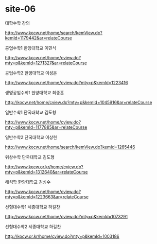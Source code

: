# site-06
대학수학 강의

http://www.kocw.net/home/search/kemView.do?kemId=1179442&ar=relateCourse

공업수학1 한양대학교 이민식

http://www.kocw.net/home/cview.do?mty=p&kemId=1271327&ar=relateCourse

공업수학2 한양대학교 이성온

http://www.kocw.net/home/cview.do?mty=p&kemId=1223416

생명공업수학1 한양대학교 최종훈

http://kocw.net/home/cview.do?mty=p&kemId=1045916&ar=relateCourse

일반수학1 단국대학교 김도형

http://www.kocw.net/home/cview.do?mty=p&kemId=1177885&ar=relateCourse

일반수학2 단국대학교 이상현

http://www.kocw.net/home/search/kemView.do?kemId=1265446

위상수학 단국대학교 김도형

http://www.kocw.or.kr/home/cview.do?mty=p&kemId=1312640&ar=relateCourse

해석학 한양대학교 김성수

http://www.kocw.net/home/cview.do?mty=p&kemId=1223663&ar=relateCourse

선형대수학1 세종대학교 하길찬

http://www.kocw.net/home/cview.do?mty=p&kemId=1073291

선형대수학2 세종대학교 하길찬

http://kocw.or.kr/home/cview.do?mty=p&kemId=1003186
